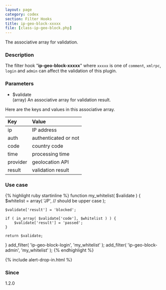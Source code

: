 ```yaml
---
layout: page
category: codex
section: Filter Hooks
title: ip-geo-block-xxxxx
file: [class-ip-geo-block.php]
---
```


The associative array for validation.

<!--more-->

### Description ###

The filter hook "**ip-geo-block-xxxxx**" where `xxxxx` is one of `comment`, 
`xmlrpc`, `login` and `admin` can affect the validation of this plugin.

### Parameters ###

- $validate  
  (array) An associative array for validation result.

Here are the keys and values in this associative array.

| Key      | Value                |
|:---------|:---------------------|
| ip       | IP address           |
| auth     | authenticated or not |
| code     | country code         |
| time     | processing time      |
| provider | geolocation API      |
| result   | validation result    |

### Use case ###

{% highlight ruby startinline %}
function my_whitelist( $validate ) {
    $whitelist = array(
        'JP', // should be upper case
    );

    $validate['result'] = 'blocked';

    if ( in_array( $validate['code'], $whitelist ) ) {
        $validate['result'] = 'passed';
    }

    return $validate;
}
add_filter( 'ip-geo-block-login', 'my_whitelist' );
add_filter( 'ip-geo-block-admin', 'my_whitelist' );
{% endhighlight %}

{% include alert-drop-in.html %}

### Since ###

1.2.0

[IP-Geo-Block]: https://wordpress.org/plugins/ip-geo-block/ "WordPress › IP Geo Block « WordPress Plugins"
